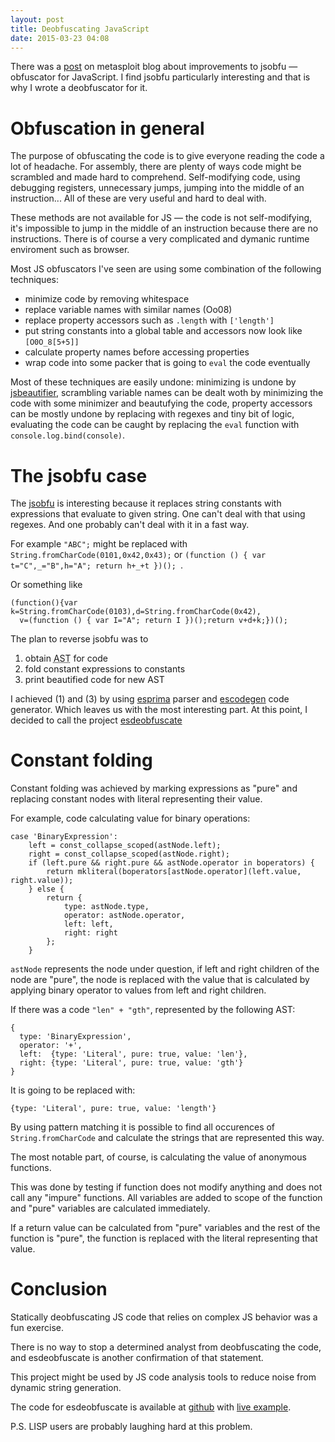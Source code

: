 ```yaml
---
layout: post
title: Deobfuscating JavaScript
date: 2015-03-23 04:08
---
```


There was a [post][1] on metasploit blog about improvements to
jsobfu — obfuscator for JavaScript.  I find jsobfu particularly interesting
and that is why I wrote a deobfuscator for it.

<!-- more -->

# Obfuscation in general

The purpose of obfuscating the code is to give everyone reading the code a lot of headache.
For assembly, there are plenty of ways code might be scrambled and made hard to comprehend.
Self-modifying code, using debugging registers, unnecessary jumps, jumping into
the middle of an instruction...  All of these are very useful and hard to deal with.

These methods are not available for JS — the code is not self-modifying,
it's impossible to jump in the middle of an instruction because there are no instructions.
There is of course a very complicated and dymanic runtime enviroment such as browser.

Most JS obfuscators I've seen are using some combination of the following techniques:

- minimize code by removing whitespace
- replace variable names with similar names (Oo08)
- replace property accessors such as `.length` with `['length']`
- put string constants into a global table and accessors now look like `[O0O_8[5+5]]`
- calculate property names before accessing properties
- wrap code into some packer that is going to `eval` the code eventually

Most of these techniques are easily undone:
minimizing is undone by [jsbeautifier][2],
scrambling variable names can be dealt woth by minimizing the code with some minimizer and beautufying the code,
property accessors can be mostly undone by replacing with regexes and tiny bit of logic,
evaluating the code can be caught by replacing the `eval` function with `console.log.bind(console)`.

# The jsobfu case

The [jsobfu][3] is interesting because it replaces string constants with expressions that
evaluate to given string.  One can't deal with that using regexes.
And one probably can't deal with it in a fast way.

For example `"ABC";` might be replaced with `String.fromCharCode(0101,0x42,0x43);` or `(function () { var t="C",_="B",h="A"; return h+_+t })(); `.

Or something like

    (function(){var k=String.fromCharCode(0103),d=String.fromCharCode(0x42),
      v=(function () { var I="A"; return I })();return v+d+k;})();


The plan to reverse jsobfu was to

1. obtain <abbr title="Abstract Syntax tree">AST</abbr> for code
2. fold constant expressions to constants
3. print beautified code for new AST

I achieved (1) and (3) by using [esprima][4] parser and [escodegen][5] code generator.
Which leaves us with the most interesting part.  At this point, I decided to call the project [esdeobfuscate][7]

# Constant folding

Constant folding was achieved by marking expressions as "pure" and replacing constant nodes
with literal representing their value.

For example, code calculating value for binary operations:

    case 'BinaryExpression':
        left = const_collapse_scoped(astNode.left);
        right = const_collapse_scoped(astNode.right);
        if (left.pure && right.pure && astNode.operator in boperators) {
            return mkliteral(boperators[astNode.operator](left.value, right.value));
        } else {
            return {
                type: astNode.type,
                operator: astNode.operator,
                left: left,
                right: right
            };
        }

`astNode` represents the node under question, if left and right children of the node are "pure",
the node is replaced with the value that is calculated by applying binary operator to values from left and right children.

If there was a code `"len" + "gth"`, represented by the following AST:

    {
      type: 'BinaryExpression',
      operator: '+',
      left:  {type: 'Literal', pure: true, value: 'len'},
      right: {type: 'Literal', pure: true, value: 'gth'}
    }

It is going to be replaced with:

    {type: 'Literal', pure: true, value: 'length'}

By using pattern matching it is possible to find all occurences of `String.fromCharCode`
and calculate the strings that are represented this way.

The most notable part, of course, is calculating the value of anonymous functions.

This was done by testing if function does not modify anything and does not call any "impure" functions.
All variables are added to scope of the function and "pure" variables are calculated immediately.

If a return value can be calculated from "pure" variables and the rest of the function is "pure",
the function is replaced with the literal representing that value.

# Conclusion

Statically deobfuscating JS code that relies on complex JS behavior was a fun exercise.

There is no way to stop a determined analyst from deobfuscating the code,
and esdeobfuscate is another confirmation of that statement.

This project might be used by JS code analysis tools to reduce noise from dynamic string generation.

The code for esdeobfuscate is available at [github][7] with [live example][8].

P.S. LISP users are probably laughing hard at this problem.

[1]: https://community.rapid7.com/community/metasploit/blog/2014/12/27/improvements-to-jsobfu
[2]: http://jsbeautifier.org/
[3]: https://github.com/rapid7/jsobfu
[4]: http://esprima.org/
[5]: https://github.com/estools/escodegen
[6]: http://www.jsfuck.com/
[7]: https://github.com/m1el/esdeobfuscate
[8]: http://m1el.github.io/esdeobfuscate/
